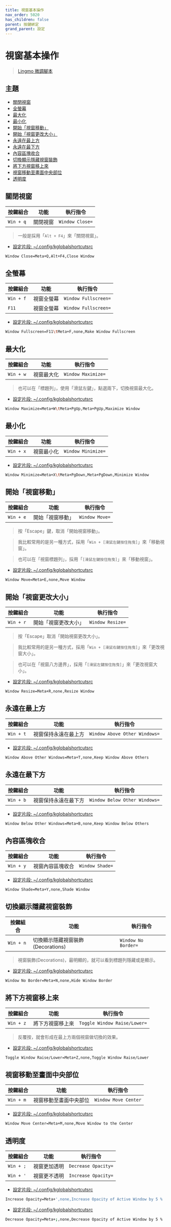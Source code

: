 ```yaml
---
title: 視窗基本操作
nav_order: 5020
has_children: false
parent: 按鍵綁定
grand_parent: 設定
---
```



# 視窗基本操作

> [Lingmo 微調腳本](https://github.com/samwhelp/lingmo-adjustment/tree/main/prototype/main/lingmo-config/locale/en_us/Lingmo-Dark)




## 主題

* [關閉視窗](#關閉視窗)
* [全螢幕](#全螢幕)
* [最大化](#最大化)
* [最小化](#最小化)
* [開始「視窗移動」](#開始視窗移動)
* [開始「視窗更改大小」](#開始視窗更改大小)
* [永遠在最上方](#永遠在最上方)
* [永遠在最下方](#永遠在最下方)
* [內容區塊收合](#內容區塊收合)
* [切換顯示隱藏視窗裝飾](#切換顯示隱藏視窗裝飾)
* [將下方視窗移上來](#將下方視窗移上來)
* [視窗移動至畫面中央部位](#視窗移動至畫面中央部位)
* [透明度](#透明度)




## 關閉視窗

| 按鍵組合   | 功能      | 執行指令         |
| ---------- | --------- | ---------------- |
| `Win + q`  | 關閉視窗  | `Window Close=`  |


> 一般是採用「`Alt + F4`」來「關閉視窗」。


* [設定片段: ~/.config/kglobalshortcutsrc](https://github.com/samwhelp/lingmo-adjustment/blob/main/prototype/main/lingmo-config/locale/en_us/Lingmo-Dark/asset/overlay/etc/skel/.config/kglobalshortcutsrc#L121)

``` sh
Window Close=Meta+Q,Alt+F4,Close Window
```




## 全螢幕

| 按鍵組合   | 功能        | 執行指令              |
| ---------- | ----------- | --------------------- |
| `Win + f`  | 視窗全螢幕  | `Window Fullscreen=`  |
| `F11`      | 視窗全螢幕  | `Window Fullscreen=`  |


* [設定片段: ~/.config/kglobalshortcutsrc](https://github.com/samwhelp/lingmo-adjustment/blob/main/prototype/main/lingmo-config/locale/en_us/Lingmo-Dark/asset/overlay/etc/skel/.config/kglobalshortcutsrc#L122)

``` sh
Window Fullscreen=F11\tMeta+F,none,Make Window Fullscreen
```




## 最大化

| 按鍵組合   | 功能        | 執行指令            |
| ---------- | ----------- | ------------------- |
| `Win + w`  | 視窗最大化  | `Window Maximize=`  |


> 也可以在「標題列」，使用「滑鼠左鍵」，點選兩下，切換視窗最大化。


* [設定片段: ~/.config/kglobalshortcutsrc](https://github.com/samwhelp/lingmo-adjustment/blob/main/prototype/main/lingmo-config/locale/en_us/Lingmo-Dark/asset/overlay/etc/skel/.config/kglobalshortcutsrc#L126)

``` sh
Window Maximize=Meta+W\tMeta+PgUp,Meta+PgUp,Maximize Window
```




## 最小化

| 按鍵組合   | 功能        | 執行指令            |
| ---------- | ----------- | ------------------- |
| `Win + x`  | 視窗最小化  | `Window Minimize=`  |


* [設定片段: ~/.config/kglobalshortcutsrc](https://github.com/samwhelp/lingmo-adjustment/blob/main/prototype/main/lingmo-config/locale/en_us/Lingmo-Dark/asset/overlay/etc/skel/.config/kglobalshortcutsrc#L129)

``` sh
Window Minimize=Meta+X\tMeta+PgDown,Meta+PgDown,Minimize Window
```




## 開始「視窗移動」

| 按鍵組合   | 功能              | 執行指令        |
| ---------- | ----------------- | --------------- |
| `Win + e`  | 開始「視窗移動」  | `Window Move=`  |


> 按「Escape」鍵，取消「開始視窗移動」。

> 我比較常用的是另一種方式，採用「`Win + [滑鼠左鍵按住拖曳]`」來「移動視窗」。

> 也可以在「視窗標題列」，採用「`[滑鼠左鍵按住拖曳]`」來「移動視窗」。


* [設定片段: ~/.config/kglobalshortcutsrc](https://github.com/samwhelp/lingmo-adjustment/blob/main/prototype/main/lingmo-config/locale/en_us/Lingmo-Dark/asset/overlay/etc/skel/.config/kglobalshortcutsrc#L130)

``` sh
Window Move=Meta+E,none,Move Window
```




## 開始「視窗更改大小」

| 按鍵組合   | 功能                  | 執行指令          |
| ---------- | --------------------- | ----------------- |
| `Win + r`  | 開始「視窗更改大小」  | `Window Resize=`  |


> 按「Escape」取消「開始視窗更改大小」。

> 我比較常用的是另一種方式，採用「`Win + [滑鼠右鍵按住拖曳]`」來「更改視窗大小」。

> 也可以在「視窗八方邊界」，採用「`[滑鼠左鍵按住拖曳]`」來「更改視窗大小」。


* [設定片段: ~/.config/kglobalshortcutsrc](https://github.com/samwhelp/lingmo-adjustment/blob/main/prototype/main/lingmo-config/locale/en_us/Lingmo-Dark/asset/overlay/etc/skel/.config/kglobalshortcutsrc#L152)

``` sh
Window Resize=Meta+R,none,Resize Window
```




## 永遠在最上方

| 按鍵組合   | 功能                  | 執行指令                       |
| ---------- | --------------------- | ------------------------------ |
| `Win + t`  | 視窗保持永遠在最上方  | `Window Above Other Windows=`  |


* [設定片段: ~/.config/kglobalshortcutsrc](https://github.com/samwhelp/lingmo-adjustment/blob/main/prototype/main/lingmo-config/locale/en_us/Lingmo-Dark/asset/overlay/etc/skel/.config/kglobalshortcutsrc#L119)

``` sh
Window Above Other Windows=Meta+T,none,Keep Window Above Others
```




## 永遠在最下方

| 按鍵組合   | 功能                  | 執行指令                       |
| ---------- | --------------------- | ------------------------------ |
| `Win + b`  | 視窗保持永遠在最下方  | `Window Below Other Windows=`  |


* [設定片段: ~/.config/kglobalshortcutsrc](https://github.com/samwhelp/lingmo-adjustment/blob/main/prototype/main/lingmo-config/locale/en_us/Lingmo-Dark/asset/overlay/etc/skel/.config/kglobalshortcutsrc#L120)

``` sh
Window Below Other Windows=Meta+B,none,Keep Window Below Others
```




## 內容區塊收合

| 按鍵組合   | 功能              | 執行指令         |
| ---------- | ----------------- | ---------------- |
| `Win + y`  | 視窗內容區塊收合  | `Window Shade=`  |


* [設定片段: ~/.config/kglobalshortcutsrc](https://github.com/samwhelp/lingmo-adjustment/blob/main/prototype/main/lingmo-config/locale/en_us/Lingmo-Dark/asset/overlay/etc/skel/.config/kglobalshortcutsrc#L153)

``` sh
Window Shade=Meta+Y,none,Shade Window
```




## 切換顯示隱藏視窗裝飾

| 按鍵組合   | 功能                               | 執行指令             |
| ---------- | ---------------------------------- | -------------------- |
| `Win + n`  | 切換顯示隱藏視窗裝飾(Decorations)  | `Window No Border=`  |


> 視窗裝飾(Decorations)，最明顯的，就可以看到標題列隱藏或是顯示。


* [設定片段: ~/.config/kglobalshortcutsrc](https://github.com/samwhelp/lingmo-adjustment/blob/main/prototype/main/lingmo-config/locale/en_us/Lingmo-Dark/asset/overlay/etc/skel/.config/kglobalshortcutsrc#L132)

``` sh
Window No Border=Meta+N,none,Hide Window Border
```




## 將下方視窗移上來

| 按鍵組合   | 功能              | 執行指令                      |
| ---------- | ----------------- | ----------------------------- |
| `Win + z`  | 將下方視窗移上來  | `Toggle Window Raise/Lower=`  |


> 反覆按，就會形成在最上方兩個視窗做切換的效果。


* [設定片段: ~/.config/kglobalshortcutsrc](https://github.com/samwhelp/lingmo-adjustment/blob/main/prototype/main/lingmo-config/locale/en_us/Lingmo-Dark/asset/overlay/etc/skel/.config/kglobalshortcutsrc#L106)

``` sh
Toggle Window Raise/Lower=Meta+Z,none,Toggle Window Raise/Lower
```




## 視窗移動至畫面中央部位

| 按鍵組合   | 功能                    | 執行指令              |
| ---------- | ----------------------- | --------------------- |
| `Win + m`  | 視窗移動至畫面中央部位  | `Window Move Center`  |


* [設定片段: ~/.config/kglobalshortcutsrc](https://github.com/samwhelp/lingmo-adjustment/blob/main/prototype/main/lingmo-config/locale/en_us/Lingmo-Dark/asset/overlay/etc/skel/.config/kglobalshortcutsrc#L131)

``` sh
Window Move Center=Meta+M,none,Move Window to the Center
```




## 透明度

| 按鍵組合   | 功能          | 執行指令             |
| ---------- | ------------- | -------------------- |
| `Win + ;`  | 視窗更加透明  | `Decrease Opacity=`  |
| `Win + '`  | 視窗更不透明  | `Increase Opacity=`  |


* [設定片段: ~/.config/kglobalshortcutsrc](https://github.com/samwhelp/lingmo-adjustment/blob/main/prototype/main/lingmo-config/locale/en_us/Lingmo-Dark/asset/overlay/etc/skel/.config/kglobalshortcutsrc#L47)

``` sh
Increase Opacity=Meta+',none,Increase Opacity of Active Window by 5 %
```


* [設定片段: ~/.config/kglobalshortcutsrc](https://github.com/samwhelp/lingmo-adjustment/blob/main/prototype/main/lingmo-config/locale/en_us/Lingmo-Dark/asset/overlay/etc/skel/.config/kglobalshortcutsrc#L51)

``` sh
Decrease Opacity=Meta+;,none,Decrease Opacity of Active Window by 5 %
```

